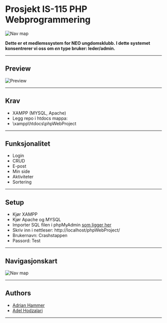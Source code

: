 # Prosjekt IS-115 PHP Webprogrammering

![Nav map](https://i.imgur.com/n89rOiG.png)

**Dette er et medlemssystem for NEO ungdomsklubb. I dette systemet konsentrerer vi oss om *en* type bruker: leder/admin.**



-----

## Preview
![Preview](https://i.imgur.com/WDRr0MW.gif)



-----



## Krav
* XAMPP (MYSQL, Apache)
* Legg repo i htdocs mappa:
* \xampp\htdocs\phpWebProject


-----

## Funksjonalitet
* Login
* CRUD
* E-post
* Min side
* Aktiviteter
* Sortering


-----

## Setup
* Kjør XAMPP
* Kjør Apache og MYSQL
* Importer SQL filen i phpMyAdmin [som ligger her](./conf/database/test1%20(2).sql)
* Skriv inn i nettleser: http://localhost/phpWebProject/
* Brukernavn: Crashstappen
* Passord: Test


-----



## Navigasjonskart
![Nav map](https://i.imgur.com/yzbebtd.png)



-----

## Authors
+ [Adrian Hammer](https://github.com/Adrianhammer)
+ [Adel Hodzalari](https://github.com/adelh98)



-----

